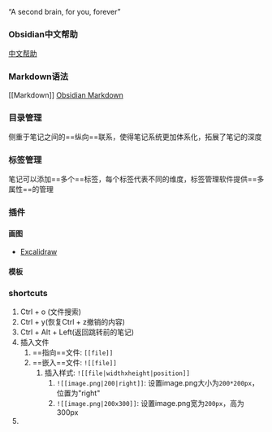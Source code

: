 “A second brain, for you, forever”

### Obsidian中文帮助
[中文帮助](https://publish.obsidian.md/help-zh/%E7%94%B1%E6%AD%A4%E5%BC%80%E5%A7%8B)

### Markdown语法
[[Markdown]]
[Obsidian Markdown](https://www.markdownguide.org/tools/obsidian/)

### 目录管理
侧重于笔记之间的==纵向==联系，使得笔记系统更加体系化，拓展了笔记的深度

### 标签管理
笔记可以添加==多个==标签，每个标签代表不同的维度，标签管理软件提供==多属性==的管理

### 插件
#### 画图
- [Excalidraw](https://excalidraw.com/)
#### 模板


### shortcuts
1. Ctrl + o (文件搜索)
2. Ctrl + y(恢复Ctrl + z撤销的内容)
3. Ctrl + Alt + Left(返回跳转前的笔记)
4. 插入文件
	1. ==指向==文件: `[[file]]`
	2. ==嵌入==文件: `![[file]]`
		1. 插入样式: `![[file|widthxheight|position]]`
			1. `![[image.png|200|right]]`: 设置image.png大小为`200*200px`，位置为"right"
			2. `![[image.png|200x300]]`: 设置image.png宽为`200px`，高为300px
5. 
